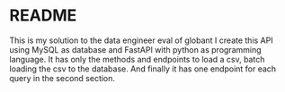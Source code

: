 # README
This is my solution to the data engineer eval of globant
I create this API using MySQL as database and FastAPI with python as programming language.
It has only the methods and endpoints to load a csv, batch loading the csv to the database. And finally it has one endpoint for each query in the second section.
